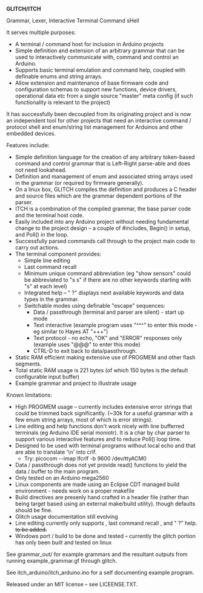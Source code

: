 **GLITCH/ITCH**

Grammar, Lexer, Interactive Terminal Command sHell

It serves multiple purposes:

- A terminal / command host for inclusion in Arduino projects
- Simple definition and extension of an arbitrary grammar that can be used to interactively communicate with, command and control an Arduino.
- Supports basic terminal emulation and command help, coupled with definable enums and string arrays.
- Allow extension and maintenance of base firmware code and configuration schemas to support new functions, device drivers, operational data etc from a single source &quot;master&quot; meta config (if such functionality is relevant to the project)

It has successfully been decoupled from its originating project and is now an independent tool for other projects that need an interactive command / protocol shell and enum/string list management for Arduinos and other embedded devices.

Features include:

- Simple definition language for the creation of any arbitrary token-based command and control grammar that is Left-Right parse-able and does not need lookahead.
- Definition and management of enum and associated string arrays used in the grammar (or required by firmware generally).
- On a linux box, GLITCH compiles the definition and produces a C header and source files which are the grammar dependent portions of the parser.
- ITCH is a combination of the compiled grammar, the base parser code and the terminal host code.
- Easily included into any Arduino project without needing fundamental change to the project design – a couple of #includes, Begin() in setup, and Poll() in the loop.
- Successfully parsed commands call through to the project main code to carry out actions.
- The terminal component provides: 
  - Simple line editing
  - Last command recall
  - Minimum unique command abbreviation (eg &quot;show sensors&quot; could be abbreviated to &quot;s s&quot; if there are no other keywords starting with &quot;s&quot; at each level)
  - Integrated help – &quot; ?&quot; displays next available keywords and data types in the grammar.
  - Switchable modes using definable "escape" sequences:
    - Data / passthrough (terminal and parser are silent) - start up mode
    - Text interactive (example program uses "^^^" to enter this mode - eg similar to Hayes AT "+++")
    - Text protocol - no echo, "OK" and "ERROR" responses only (example uses "@@@" to enter this mode)
    - CTRL-D to exit back to data/passthrough.
- Static RAM efficient making extensive use of PROGMEM and other flash segments.
- Total static RAM usage is 221 bytes (of which 150 bytes is the default configurable input buffer)
- Example grammar and project to illustrate usage

Known limitations:

- High PROGMEM usage – currently includes extensive error strings that could be trimmed back significantly. (~30k for a useful grammar with a few enum string arrays, most of which is error strings).
- Line editing and help functions don't work nicely with line bufferred terminals (eg Arduino IDE serial moniotr). It is a char by char parser to support various interactive features and to reduce Poll() loop time.
- Designed to be used with terminal programs without local echo and that are able to translate '\n' into crlf.
  - Try: picocom --imap lfcrlf -b 9600 /dev/ttyACM0
- Data / passthrough does not yet provide read() functions to yield the data / buffer to the main program. 
- Only tested on an Arduino mega2560
- Linux components are made using an Eclipse CDT managed build environment - needs work on a proper makefile
- Build directives are presenly hand crafted in a header file (rather than being target based using an external make/build utility). though defaults should be fine.
- Glitch usage documentation still evolving
- Line editing currently only supports <backspace>, last command recall <up-arrow>, and " ?" help. <left> <right> <del> to be added.
- Windows port / build to be done and tested – currently the glitch portion has only been built and tested on linux

See grammar\_out/ for example grammars and the resultant outputs from running example\_grammar.gf through glitch.

See itch\_arduino/itch\_arduino.ino for a self documenting example program.

Released under an MIT license – see LICEENSE.TXT.
